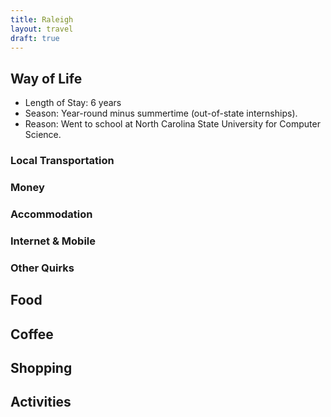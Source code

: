 ```yaml
---
title: Raleigh
layout: travel
draft: true
---
```

## Way of Life
* Length of Stay: 6 years
* Season: Year-round minus summertime (out-of-state internships).
* Reason: Went to school at North Carolina State University for Computer Science.

### Local Transportation
### Money
### Accommodation
### Internet & Mobile
### Other Quirks
## Food
## Coffee
## Shopping
## Activities
